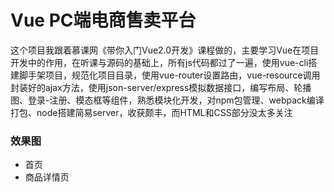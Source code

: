 # Vue PC端电商售卖平台
这个项目我跟着慕课网《带你入门Vue2.0开发》课程做的，主要学习Vue在项目开发中的作用，在听课与源码的基础上，所有js代码都过了一遍，使用vue-cli搭建脚手架项目，规范化项目目录，使用vue-router设置路由，vue-resource调用封装好的ajax方法，使用json-server/express模拟数据接口，编写布局、轮播图、登录-注册、模态框等组件，熟悉模块化开发，对npm包管理、webpack编译打包、node搭建简易server，收获颇丰，而HTML和CSS部分没太多关注<br>
### 效果图
* 首页
* 商品详情页


